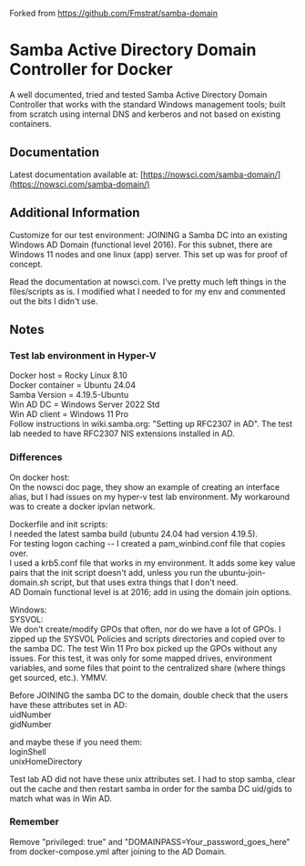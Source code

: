 Forked from https://github.com/Fmstrat/samba-domain  

# Samba Active Directory Domain Controller for Docker
  
A well documented, tried and tested Samba Active Directory Domain Controller that works with the standard Windows management tools; built from scratch using internal DNS and kerberos and not based on existing containers.
  
  
## Documentation

Latest documentation available at: [https://nowsci.com/samba-domain/](https://nowsci.com/samba-domain/)


## Additional Information

Customize for our test environment:  JOINING a Samba DC into an existing Windows AD Domain (functional level 2016).
For this subnet, there are Windows 11 nodes and one linux (app) server.  This set up was for proof of concept.   
  
Read the documentation at nowsci.com.  I've pretty much left things in the files/scripts as is.  I modified what I needed to for my env and commented out the bits I didn't use.

## Notes
  
### Test lab environment in Hyper-V 
Docker host = Rocky Linux 8.10  
Docker container = Ubuntu 24.04  
Samba Version = 4.19.5-Ubuntu  
Win AD DC = Windows Server 2022 Std  
Win AD client = Windows 11 Pro  
Follow instructions in wiki.samba.org: "Setting up RFC2307 in AD".  The test lab needed to have RFC2307 NIS extensions installed in AD.  
  
   
### Differences
On docker host:  
On the nowsci doc page, they show an example of creating an interface alias, but I had issues on my hyper-v test lab environment.  My workaround was to create a docker ipvlan network.  
  
Dockerfile and init scripts:  
I needed the latest samba build (ubuntu 24.04 had version 4.19.5).  
For testing logon caching -- I created a pam_winbind.conf file that copies over.  
I used a krb5.conf file that works in my environment.  It adds some key value pairs that the init script doesn't add, unless you run the ubuntu-join-domain.sh script, but that uses extra things that I don't need.  
AD Domain functional level is at 2016; add in using the domain join options.  

Windows:   
SYSVOL:  
We don't create/modify GPOs that often, nor do we have a lot of GPOs.  I zipped up the SYSVOL Policies and scripts directories and copied over to the samba DC.  The test Win 11 Pro box picked up the GPOs without any issues.  For this test, it was only for some mapped drives, environment variables, and some files that point to the centralized share (where things get sourced, etc.).  YMMV. 
  
Before JOINING the samba DC to the domain, double check that the users have these attributes set in AD:  
uidNumber  
gidNumber  
  
and maybe these if you need them:  
loginShell  
unixHomeDirectory  

Test lab AD did not have these unix attributes set.  I had to stop samba, clear out the cache and then restart samba in order for the samba DC uid/gids to match what was in Win AD.  

### Remember  
Remove "privileged: true" and "DOMAINPASS=Your_password_goes_here" from docker-compose.yml after joining to the AD Domain.  
